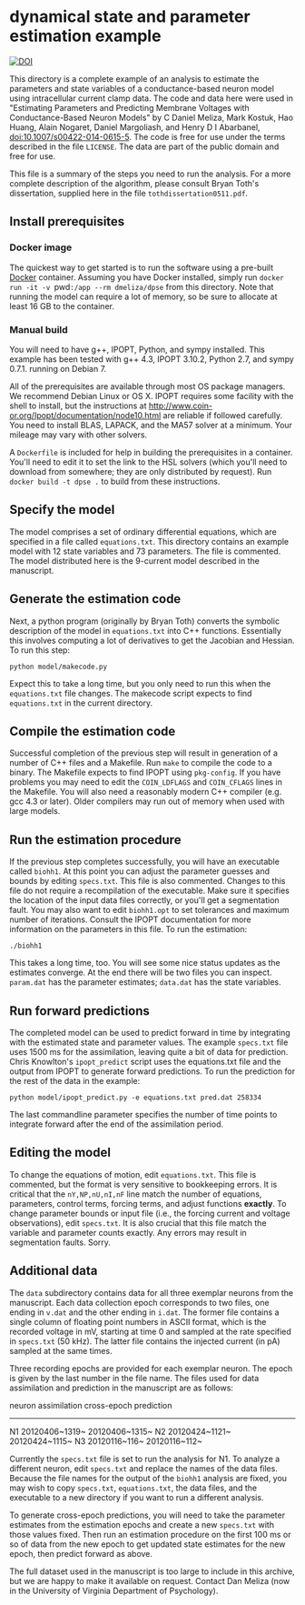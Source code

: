 # dynamical state and parameter estimation example

[![DOI](https://zenodo.org/badge/85078265.svg)](https://zenodo.org/badge/latestdoi/85078265)

This directory is a complete example of an analysis to estimate the parameters
and state variables of a conductance-based neuron model using intracellular
current clamp data. The code and data here were used in "Estimating Parameters
and Predicting Membrane Voltages with Conductance-Based Neuron Models" by C
Daniel Meliza, Mark Kostuk, Hao Huang, Alain Nogaret, Daniel Margoliash, and
Henry D I Abarbanel,
[doi:10.1007/s00422-014-0615-5](http://doi.org/10.1007/s00422-014-0615-5). The
code is free for use under the terms described in the file `LICENSE`. The data
are part of the public domain and free for use.

This file is a summary of the steps you need to run the analysis. For a
more complete description of the algorithm, please consult Bryan Toth's
dissertation, supplied here in the file `tothdissertation0511.pdf`.


## Install prerequisites

### Docker image

The quickest way to get started is to run the software using a pre-built
[Docker](https://www.docker.com/) container. Assuming you have Docker installed,
simply run `docker run -it -v `pwd`:/app --rm dmeliza/dpse` from this directory.
Note that running the model can require a lot of memory, so be sure to allocate
at least 16 GB to the container.

### Manual build

You will need to have g++, IPOPT, Python, and sympy installed. This
example has been tested with g++ 4.3, IPOPT 3.10.2, Python 2.7, and
sympy 0.7.1. running on Debian 7.

All of the prerequisites are available through most OS package managers.
We recommend Debian Linux or OS X. IPOPT requires some facility with the
shell to install, but the instructions at
<http://www.coin-or.org/Ipopt/documentation/node10.html> are reliable if
followed carefully. You need to install BLAS, LAPACK, and the MA57
solver at a minimum. Your mileage may vary with other solvers.

A `Dockerfile` is included for help in building the prerequisites in a
container. You'll need to edit it to set the link to the HSL solvers (which
you'll need to download from somewhere; they are only distributed by request).
Run `docker build -t dpse .` to build from these instructions.

## Specify the model

The model comprises a set of ordinary differential equations, which are
specified in a file called `equations.txt`. This directory contains an
example model with 12 state variables and 73 parameters. The file is
commented. The model distributed here is the 9-current model described
in the manuscript.

## Generate the estimation code

Next, a python program (originally by Bryan Toth) converts the symbolic
description of the model in `equations.txt` into C++ functions.
Essentially this involves computing a lot of derivatives to get the
Jacobian and Hessian. To run this step:

``` {.example}
python model/makecode.py
```

Expect this to take a long time, but you only need to run this when the
`equations.txt` file changes. The makecode script expects to find
`equations.txt` in the current directory.

## Compile the estimation code

Successful completion of the previous step will result in generation of
a number of C++ files and a Makefile. Run `make` to compile the code to
a binary. The Makefile expects to find IPOPT using `pkg-config`. If you
have problems you may need to edit the `COIN_LDFLAGS` and `COIN_CFLAGS`
lines in the Makefile. You will also need a reasonably modern C++
compiler (e.g. gcc 4.3 or later). Older compilers may run out of memory
when used with large models.

## Run the estimation procedure

If the previous step completes successfully, you will have an executable
called `biohh1`. At this point you can adjust the parameter guesses and
bounds by editing `specs.txt`. This file is also commented. Changes to
this file do not require a recompilation of the executable. Make sure it
specifies the location of the input data files correctly, or you'll get
a segmentation fault. You may also want to edit `biohh1.opt` to set
tolerances and maximum number of iterations. Consult the IPOPT
documentation for more information on the parameters in this file. To
run the estimation:

``` {.example}
./biohh1
```

This takes a long time, too. You will see some nice status updates as
the estimates converge. At the end there will be two files you can
inspect. `param.dat` has the parameter estimates; `data.dat` has the
state variables.

## Run forward predictions

The completed model can be used to predict forward in time by
integrating with the estimated state and parameter values. The example
`specs.txt` file uses 1500 ms for the assimilation, leaving quite a bit
of data for prediction. Chris Knowlton's `ipopt_predict` script uses the
equations.txt file and the output from IPOPT to generate forward
predictions. To run the prediction for the rest of the data in the
example:

``` {.example}
python model/ipopt_predict.py -e equations.txt pred.dat 258334
```

The last commandline parameter specifies the number of time points to
integrate forward after the end of the assimilation period.

## Editing the model

To change the equations of motion, edit `equations.txt`. This file is
commented, but the format is very sensitive to bookkeeping errors. It is
critical that the `nY,NP,nU,nI,nF` line match the number of equations,
parameters, control terms, forcing terms, and adjust functions
**exactly**. To change parameter bounds or input file (i.e., the forcing
current and voltage observations), edit `specs.txt`. It is also crucial
that this file match the variable and parameter counts exactly. Any
errors may result in segmentation faults. Sorry.

## Additional data

The `data` subdirectory contains data for all three exemplar neurons
from the manuscript. Each data collection epoch corresponds to two
files, one ending in `v.dat` and the other ending in `i.dat`. The former
file contains a single column of floating point numbers in ASCII format,
which is the recorded voltage in mV, starting at time 0 and sampled at
the rate specified in `specs.txt` (50 kHz). The latter file contains the
injected current (in pA) sampled at the same times.

Three recording epochs are provided for each exemplar neuron. The epoch
is given by the last number in the file name. The files used for data
assimilation and prediction in the manuscript are as follows:

  neuron   assimilation     cross-epoch prediction
  -------- ---------------- ------------------------
  N1       20120406~1319~   20120406~1315~
  N2       20120424~1121~   20120424~1115~
  N3       20120116~116~    20120116~112~

Currently the `specs.txt` file is set to run the analysis for N1. To
analyze a different neuron, edit `specs.txt` and replace the names of
the data files. Because the file names for the output of the `biohh1`
analysis are fixed, you may wish to copy `specs.txt`, `equations.txt`,
the data files, and the executable to a new directory if you want to run
a different analysis.

To generate cross-epoch predictions, you will need to take the parameter
estimates from the estimation epochs and create a new `specs.txt` with
those values fixed. Then run an estimation procedure on the first 100 ms
or so of data from the new epoch to get updated state estimates for the
new epoch, then predict forward as above.

The full dataset used in the manuscript is too large to include in this
archive, but we are happy to make it available on request. Contact Dan
Meliza (now in the University of Virginia Department of Psychology).
